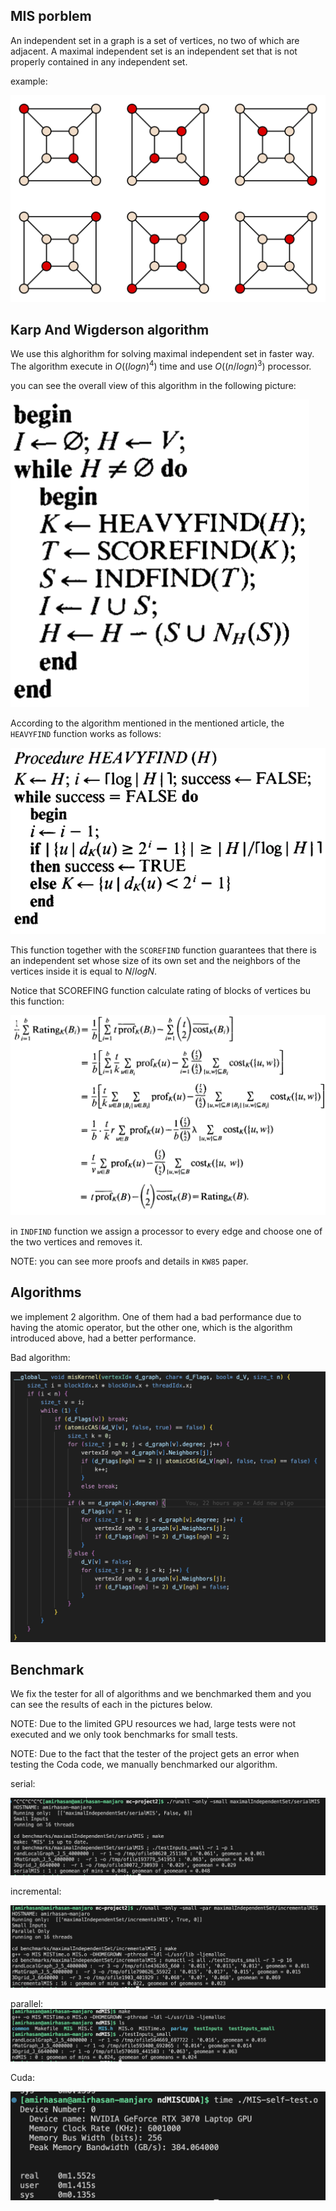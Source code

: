 ## MIS porblem

An  independent  set in  a graph  is a set of  vertices,  no  two  of  which  are adjacent.  A 
maximal independent  set is an independent set that  is  not  properly contained in 
any  independent set.

example:

![](./images/example-MIS.svg)

## Karp And Wigderson algorithm

We use this alghorithm for solving maximal independent set in faster way. The algorithm execute in $O((log{}{n})^4)$ time and use $O((n/log{}{n})^3)$ processor.

you can see the overall view of this algorithm in the following picture:

![](./images/overall.png)

According to the algorithm mentioned in the mentioned article, the `HEAVYFIND` function works as follows:

![](./images/Heavy.png)

This function together with the ‍`SCOREFIND` function guarantees that there is an independent set whose size of its own set and the neighbors of the vertices inside it is equal to $N/log{}{N}$.

Notice that SCOREFING function calculate rating of blocks of vertices bu this function:

![](./images/Score.png)


in `INDFIND` function we assign a processor to every edge and choose one of the two vertices and removes it.

NOTE: you can see more proofs and details in `KW85` paper.

## Algorithms

we implement 2 algorithm. One of them had a bad performance due to having the atomic operator, but the other one, which is the algorithm introduced above, had a better performance.

Bad algorithm:

![](./images/Algo1.png)

## Benchmark

We fix the tester for all of algorithms and we benchmarked them and you can see the results of each in the pictures below.

NOTE: Due to the limited GPU resources we had, large tests were not executed and we only took benchmarks for small tests.

NOTE: Due to the fact that the tester of the project gets an error when testing the Coda code, we manually benchmarked our algorithm.

serial:

![](./images/Serial.png)

incremental:

![](./images/INC.png)

parallel:
![](./images/nd.png)

Cuda:

![](./images/Cuda.png)

